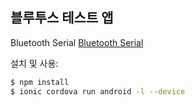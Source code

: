 ## 블루투스 테스트 앱

Bluetooth Serial [Bluetooth Serial](https://ionicframework.com/docs/native/bluetooth-serial/)


설치 및 사용:

```bash
$ npm install
$ ionic cordova run android -l --device
```


